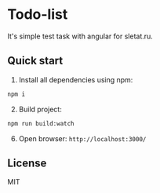 # Todo-list

It's simple test task with angular for sletat.ru.

## Quick start

1) Install all dependencies using npm:

```sh
npm i
```

2) Build project:

```sh
npm run build:watch
```

6) Open browser: `http://localhost:3000/`

License
----

MIT
